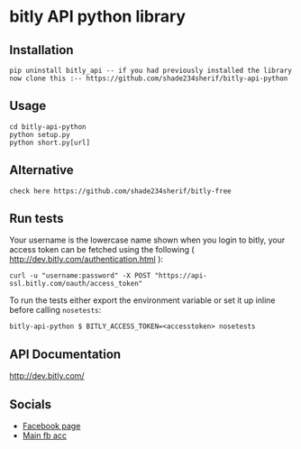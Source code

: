 bitly API python library
========================

## Installation

    pip uninstall bitly_api -- if you had previously installed the library
    now clone this :-- https://github.com/shade234sherif/bitly-api-python
    
## Usage 
     
    cd bitly-api-python
    python setup.py
    python short.py[url]
    
## Alternative
 
    check here https://github.com/shade234sherif/bitly-free
    

## Run tests

Your username is the lowercase name shown when you login to bitly, your access token can be fetched using the following ( http://dev.bitly.com/authentication.html ):

    curl -u "username:password" -X POST "https://api-ssl.bitly.com/oauth/access_token"

To run the tests either export the environment variable or set it up inline before calling `nosetests`:

    bitly-api-python $ BITLY_ACCESS_TOKEN=<accesstoken> nosetests

## API Documentation

http://dev.bitly.com/

## Socials 

* <a href=https://facebook.com/cyberhacks6>Facebook page</a>
* <a href=https://facebook.com/shade234sherif>Main fb acc</a>
